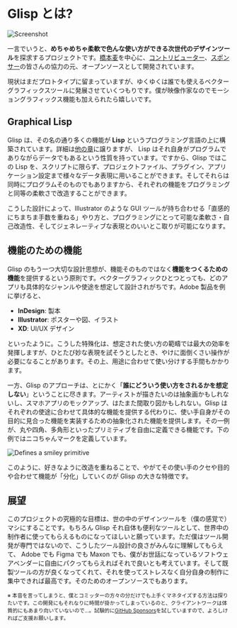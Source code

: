 # Glisp とは?

![Screenshot](/_media/screenshot.png)

一言でいうと、**めちゃめちゃ柔軟で色んな使い方ができる次世代のデザインツール**を探求するプロジェクトです。[橋本麦](https://baku89.com)を中心に、[コントリビューター](https://github.com/baku89/glisp/graphs/contributors)、[スポンサー](https://github.com/sponsors/baku89?o=sd&sc=t)の皆さんの協力の元、オープンソースとして開発されています。

現状はまだプロトタイプに留まっていますが、ゆくゆくは誰でも使えるベクターグラフィックスツールに発展させていくつもりです。僕が映像作家なのでモーショングラフィックス機能も加えられたら嬉しいです。

## Graphical Lisp

Glisp は、その名の通り多くの機能が **Lisp** というプログラミング言語の上に構築されています。詳細は[他の章](why-lisp)に譲りますが、 Lisp はそれ自身がプログラムでありながらデータでもあるという性質を持っています。ですから、Glisp ではこの Lisp を、スクリプトに限らず、プロジェクトファイル、プラグイン、アプリケーション設定まで様々なデータ表現に用いることができます。そしてそれらは同時にプログラムそのものでもありますから、それぞれの機能をプログラミングと同等の柔軟さで改造することができます。

こうした設計によって、Illustrator のような GUI ツールが持ち合わせる「直感的にちまちま手数を重ねる」やり方と、プログラミングにとって可能な柔軟さ・自己改造性、そしてジェネレーティブな表現とのいいとこ取りが可能になります。

## 機能のための機能

Glisp のもう一つ大切な設計思想が、機能そのものではなく**機能をつくるための機能**を提供するという原則です。ベクターグラフィックひとつとっても、どのアプリも具体的なジャンルや使途を想定して設計されがちです。Adobe 製品を例に挙げると、

- **InDesign**: 製本
- **Illustrator**: ポスターや図、イラスト
- **XD**: UI/UX デザイン

といったように。こうした特殊化は、想定された使い方の範疇では最大の効率を発揮しますが、ひとたび妙な表現を試そうとしたとき、やけに面倒くさい操作が必要になることがあります。その上、用途に合わせて使い分けする手間もかかります。

一方、Glisp のアプローチは、とにかく「**誰にどういう使い方をされるかを想定しない**」ということに尽きます。アーティストが描きたいのは抽象画かもしれないし、スマホアプリのモックアップ、はたまた間取り図かもしれない。Glisp はそれぞれの使途に合わせて具体的な機能を提供する代わりに、使い手自身がその目的に見合った機能を実装するための抽象化された機能を提供します。その一例が、丸や四角、多角形といったプリミティブを自由に定義できる機能です。下の例ではニコちゃんマークを定義しています。

![Defines a smiley primitive](/_media/smikey-primitive.gif)

このように、好きなように改造を重ねることで、やがてその使い手のクセや目的や合わせて機能が「分化」していくのが Glisp の大きな特徴です。

## 展望

このプロジェクトの究極的な目標は、世の中のデザインツールを（僕の感覚で）マシにすることです。もちろん Glisp それ自体も便利なツールとして、世界中の制作者に使ってもらえるものになってほしいと願っています。ただ僕はツール開発が専門ではないので、こうしたツール設計の良さがみんなに理解してもらえて、 Adobe でも Figma でも Maxon でも、僕がお世話になっているソフトウェアベンダーに自由にパクってもらえればそれで良いとも考えています。そして既製ツールの方が良くなってくれて、それを使ってストレスなく自分自身の制作に集中できれば最高です。そのためのオープンソースでもあります。

<small>※ 本音を言ってしまうと、僕とコミッターの方々の分だけでも上手くマネタイズする方法は探りたいです。この開発にもそれなりに時間が掛かってしまっているのと、クライアントワークは体質的にもあまり向いていないので…。試験的に[GitHub Sponsors](https://github.com/sponsors/baku89?o=sd&sc=t)を試していますので、よろしければご支援お願いします。</small>
